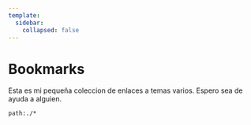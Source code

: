```yaml
---
template:
  sidebar:
    collapsed: false
---
```


# Bookmarks

Esta es mi pequeña coleccion de enlaces a temas varios.
Espero sea de ayuda a alguien.

```query
path:./*
```
